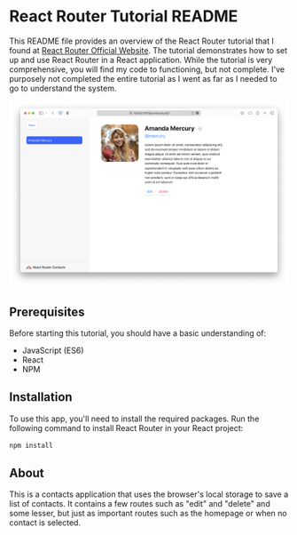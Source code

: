 # React Router Tutorial README

This README file provides an overview of the React Router tutorial that I found at [React Router Official Website](https://reactrouter.com/en/main/start/tutorial#jsx-routes). The tutorial demonstrates how to set up and use React Router in a React application. While the tutorial is very comprehensive, you will find my code to functioning, but not complete. I've purposely not completed the entire tutorial as I went as far as I needed to go to understand the system.

![](/app-sample.png)

## Prerequisites

Before starting this tutorial, you should have a basic understanding of:

- JavaScript (ES6)
- React
- NPM

## Installation

To use this app, you'll need to install the required packages. Run the following command to install React Router in your React project:

```sh
npm install
```

## About

This is a contacts application that uses the browser's local storage to save a list of contacts. It contains a few routes such as "edit" and "delete" and some lesser, but just as important routes such as the homepage or when no contact is selected.
